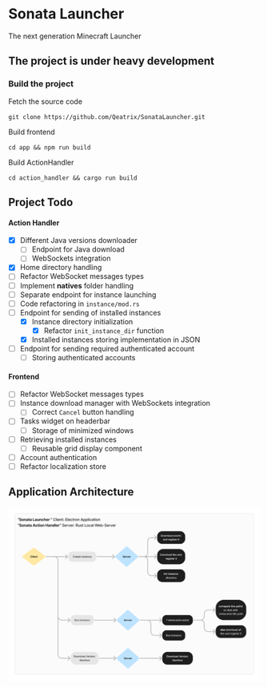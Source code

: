 # Sonata Launcher
The next generation Minecraft Launcher
## The project is under heavy development
### Build the project

Fetch the source code
```
git clone https://github.com/Qeatrix/SonataLauncher.git
```

Build frontend
```
cd app && npm run build
```

Build ActionHandler
```
cd action_handler && cargo run build
```

## Project Todo
#### Action Handler
- [x] Different Java versions downloader
  - [ ] Endpoint for Java download
  - [ ] WebSockets integration
- [x] Home directory handling
- [ ] Refactor WebSocket messages types
- [ ] Implement **natives** folder handling
- [ ] Separate endpoint for instance launching
- [ ] Code refactoring in `instance/mod.rs`
- [ ] Endpoint for sending of installed instances
	- [x] Instance directory initialization
 		- [x] Refactor `init_instance_dir` function
	- [x] Installed instances storing implementation in JSON
- [ ] Endpoint for sending required authenticated account
	- [ ] Storing authenticated accounts
#### Frontend
- [ ] Refactor WebSocket messages types
- [ ] Instance download manager with WebSockets integration
	- [ ] Correct `Cancel` button handling
- [ ] Tasks widget on headerbar
	- [ ] Storage of minimized windows
- [ ] Retrieving installed instances
	- [ ] Reusable grid display component
- [ ] Account authentication
- [ ] Refactor localization store

## Application Architecture
![Application Architecture Map](./Application%20Architecture.png)
